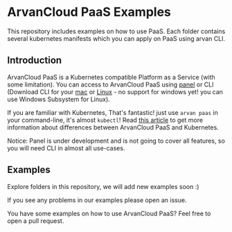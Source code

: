 # ArvanCloud PaaS Examples
This repository includes examples on how to use PaaS. Each folder contains several kubernetes manifests which you can apply on PaaS using arvan CLI.

## Introduction

ArvanCloud PaaS is a Kubernetes compatible Platform as a Service (with some limitation). You can access to ArvanCloud PaaS using [panel](https://npanel.arvancloud.com/paas) or CLI (Download CLI for your [mac](https://napi.arvancloud.com/paas/v1/regions/ir-thr-mn1/downloads/cli/macos/arvan) or [Linux](https://napi.arvancloud.com/paas/v1/regions/ir-thr-mn1/downloads/cli/linux/arvan) - no support for windows yet! you can use Windows Subsystem for Linux).

If you are familiar with Kubernetes, That's fantastic! just use `arvan paas` in your command-line, it's almost `kubectl`! Read [this article](https://www.arvancloud.com/help/fa/article/360013811060-%D8%B1%D8%A7%D9%87%D9%86%D9%85%D8%A7%DB%8C-%D9%BE%D9%84%D8%AA%D9%81%D8%B1%D9%85-%D8%A7%D8%A8%D8%B1%DB%8C-%D8%A7%D8%A8%D8%B1-%D8%A2%D8%B1%D9%88%D8%A7%D9%86-%D8%A8%D8%B1%D8%A7%DB%8C-%D9%85%D8%AA%D8%AE%D8%B5%D8%B5%DB%8C%D9%86-%D8%A2%D8%B4%D9%86%D8%A7-%D8%A8%D8%A7-Kubernetes) to get more information about differences between ArvanCloud PaaS and Kubernetes.

Notice: Panel is under development and is not going to cover all features, so you will need CLI in almost all use-cases.

## Examples

Explore folders in this repository, we will add new examples soon :)

If you see any problems in our examples please open an issue.

You have some examples on how to use ArvanCloud PaaS? Feel free to open a pull request.
